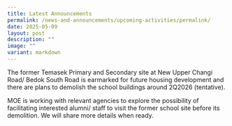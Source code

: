 ```yaml
---
title: Latest Announcements
permalink: /news-and-announcements/upcoming-activities/permalink/
date: 2025-05-09
layout: post
description: ""
image: ""
variant: markdown
---
```

The former Temasek Primary and Secondary site at New Upper Changi Road/ Bedok South Road is earmarked for future housing development and there are plans to demolish the school buildings around 2Q2026 (tentative). 

MOE is working with relevant agencies to explore the possibility of facilitating interested alumni/ staff to visit the former school site before its demolition. We will share more details when ready.